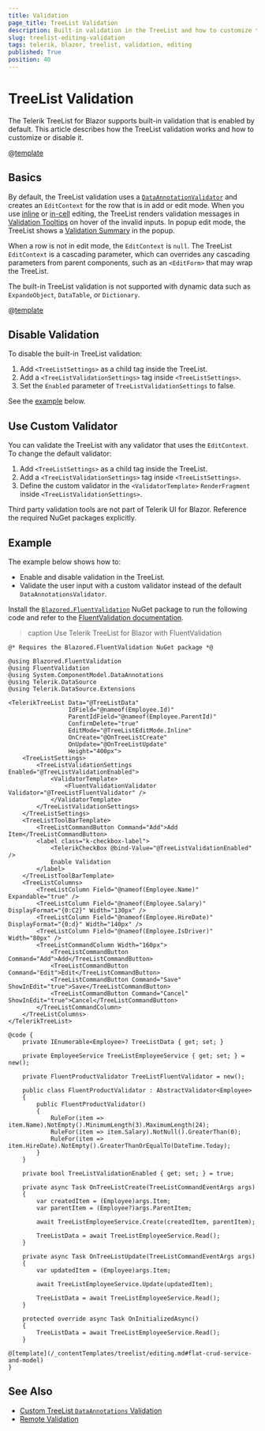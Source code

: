 ```yaml
---
title: Validation
page_title: TreeList Validation
description: Built-in validation in the TreeList and how to customize the validation behavior.
slug: treelist-editing-validation
tags: telerik, blazor, treelist, validation, editing
published: True
position: 40
---
```


# TreeList Validation

The Telerik TreeList for Blazor supports built-in validation that is enabled by default. This article describes how the TreeList validation works and how to customize or disable it.

@[template](/_contentTemplates/treelist/editing.md#overview-required)

## Basics

By default, the TreeList validation uses a [`DataAnnotationValidator`](https://learn.microsoft.com/en-us/dotnet/api/microsoft.aspnetcore.components.forms.dataannotationsvalidator) and creates an `EditContext` for the row that is in add or edit mode. When you use [inline](slug:treelist-editing-inline) or [in-cell](slug:treelist-editing-incell) editing, the TreeList renders validation messages in [Validation Tooltips](slug:validation-tools-tooltip) on hover of the invalid inputs. In popup edit mode, the TreeList shows a [Validation Summary](slug:validation-tools-summary) in the popup.

When a row is not in edit mode, the `EditContext` is `null`. The TreeList `EditContext` is a cascading parameter, which can overrides any cascading parameters from parent components, such as an `<EditForm>` that may wrap the TreeList.

The built-in TreeList validation is not supported with dynamic data such as `ExpandoObject`, `DataTable`, or `Dictionary`.

@[template](/_contentTemplates/common/form-validation.md#note-telerik-role-in-validation)

## Disable Validation

To disable the built-in TreeList validation:

1. Add `<TreeListSettings>` as a child tag inside the TreeList.
1. Add a `<TreeListValidationSettings>` tag inside `<TreeListSettings>`.
1. Set the `Enabled` parameter of `TreeListValidationSettings` to false.

See the [example](#example) below.

## Use Custom Validator

You can validate the TreeList with any validator that uses the `EditContext`. To change the default validator:

1. Add `<TreeListSettings>` as a child tag inside the TreeList.
1. Add a `<TreeListValidationSettings>` tag inside `<TreeListSettings>`.
1. Define the custom validator in the `<ValidatorTemplate>` `RenderFragment` inside `<TreeListValidationSettings>`.

Third party validation tools are not part of Telerik UI for Blazor. Reference the required NuGet packages explicitly.

## Example

The example below shows how to:

* Enable and disable validation in the TreeList.
* Validate the user input with a custom validator instead of the default `DataAnnotationsValidator`.

Install the [`Blazored.FluentValidation`](https://www.nuget.org/packages/Blazored.FluentValidation) NuGet package to run the following code and refer to the [FluentValidation documentation](https://docs.fluentvalidation.net/en/latest/built-in-validators.html).

>caption Use Telerik TreeList for Blazor with FluentValidation

````RAZOR.skip-repl
@* Requires the Blazored.FluentValidation NuGet package *@

@using Blazored.FluentValidation
@using FluentValidation
@using System.ComponentModel.DataAnnotations
@using Telerik.DataSource
@using Telerik.DataSource.Extensions

<TelerikTreeList Data="@TreeListData"
                 IdField="@nameof(Employee.Id)"
                 ParentIdField="@nameof(Employee.ParentId)"
                 ConfirmDelete="true"
                 EditMode="@TreeListEditMode.Inline"
                 OnCreate="@OnTreeListCreate"
                 OnUpdate="@OnTreeListUpdate"
                 Height="400px">
    <TreeListSettings>
        <TreeListValidationSettings Enabled="@TreeListValidationEnabled">
            <ValidatorTemplate>
                <FluentValidationValidator Validator="@TreeListFluentValidator" />
            </ValidatorTemplate>
        </TreeListValidationSettings>
    </TreeListSettings>
    <TreeListToolBarTemplate>
        <TreeListCommandButton Command="Add">Add Item</TreeListCommandButton>
        <label class="k-checkbox-label">
            <TelerikCheckBox @bind-Value="@TreeListValidationEnabled" />
            Enable Validation
        </label>
    </TreeListToolBarTemplate>
    <TreeListColumns>
        <TreeListColumn Field="@nameof(Employee.Name)" Expandable="true" />
        <TreeListColumn Field="@nameof(Employee.Salary)" DisplayFormat="{0:C2}" Width="130px" />
        <TreeListColumn Field="@nameof(Employee.HireDate)" DisplayFormat="{0:d}" Width="140px" />
        <TreeListColumn Field="@nameof(Employee.IsDriver)" Width="80px" />
        <TreeListCommandColumn Width="160px">
            <TreeListCommandButton Command="Add">Add</TreeListCommandButton>
            <TreeListCommandButton Command="Edit">Edit</TreeListCommandButton>
            <TreeListCommandButton Command="Save" ShowInEdit="true">Save</TreeListCommandButton>
            <TreeListCommandButton Command="Cancel" ShowInEdit="true">Cancel</TreeListCommandButton>
        </TreeListCommandColumn>
    </TreeListColumns>
</TelerikTreeList>

@code {
    private IEnumerable<Employee>? TreeListData { get; set; }

    private EmployeeService TreeListEmployeeService { get; set; } = new();

    private FluentProductValidator TreeListFluentValidator = new();

    public class FluentProductValidator : AbstractValidator<Employee>
    {
        public FluentProductValidator()
        {
            RuleFor(item => item.Name).NotEmpty().MinimumLength(3).MaximumLength(24);
            RuleFor(item => item.Salary).NotNull().GreaterThan(0);
            RuleFor(item => item.HireDate).NotEmpty().GreaterThanOrEqualTo(DateTime.Today);
        }
    }

    private bool TreeListValidationEnabled { get; set; } = true;

    private async Task OnTreeListCreate(TreeListCommandEventArgs args)
    {
        var createdItem = (Employee)args.Item;
        var parentItem = (Employee?)args.ParentItem;

        await TreeListEmployeeService.Create(createdItem, parentItem);

        TreeListData = await TreeListEmployeeService.Read();
    }

    private async Task OnTreeListUpdate(TreeListCommandEventArgs args)
    {
        var updatedItem = (Employee)args.Item;

        await TreeListEmployeeService.Update(updatedItem);

        TreeListData = await TreeListEmployeeService.Read();
    }

    protected override async Task OnInitializedAsync()
    {
        TreeListData = await TreeListEmployeeService.Read();
    }

@[template](/_contentTemplates/treelist/editing.md#flat-crud-service-and-model)
}
````

## See Also

* [Custom TreeList `DataAnnotations` Validation](slug:validation-kb-custom-dataannotations-validator)
* [Remote Validation](https://github.com/telerik/blazor-ui/tree/master/grid/remote-validation)
